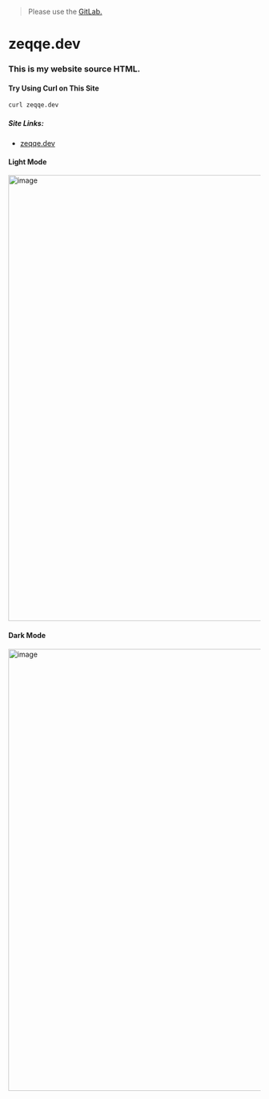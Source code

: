 > Please use the [GitLab.](https://gitlab.com/Zeqqqe/curl-zeqqe)
# zeqqe.dev
### This is my website source HTML.

#### Try Using Curl on This Site
```bash
curl zeqqe.dev
```


##### Site Links:
- [zeqqe.dev](https://zeqqe.dev)


#### Light Mode
<img width="1919" height="890" alt="image" src="https://github.com/user-attachments/assets/cbe8393c-e263-4c0f-8453-426f2bd2d7bb" />


#### Dark Mode


<img width="1917" height="882" alt="image" src="https://github.com/user-attachments/assets/d889e07a-34fc-47e6-8e1e-8f2e87f53218" />
